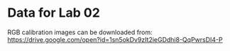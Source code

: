 # Data for Lab 02

RGB calibration images can be downloaded from: https://drive.google.com/open?id=1sn5okDv9zIt2ieGDdhi8-QqPwrsDI4-P

